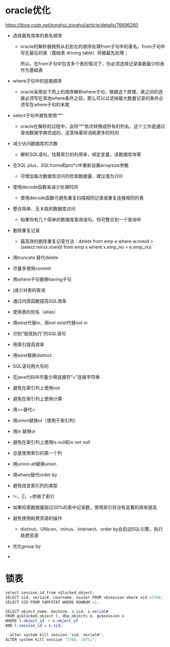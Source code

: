 # oracle优化 

https://blog.csdn.net/tonghui_tonghui/article/details/76696260

- 选择最有效率的表名顺序

  - oracle的解析器按照从右到左的顺序处理from子句中的表名，from子句中写在最后的表（基础表 driving table）将被最先处理；

    所以，在from子句中包含多个表的情况下，你必须选择记录条数最少的表作为基础表

- where子句中的连接顺序

  - oracle采用自下而上的顺序解析where子句，根据这个原理，表之间的连接必须写在其他where条件之前，那么可以过滤掉最大数量记录的条件必须写在where子句的末尾

- select子句中避免使用“*”

  - oracle在解析的过程中，会将“*”依次转换成所有的列名，这个工作是通过查询数据字典完成的，这意味着将消耗更多的时间

- 减少访问数据库的次数

  - 解析SQL语句，估算索引的利用率，绑定变量，读数据库块等

- 在SQL *plus，SQL*froms和pro*c中重新设置arraysize参数

  - 可增加每次数据库访问的检索数据量，建议值为200

- 使用decode函数来减少处理时间

  - 使用decode函数可避免重复扫描相同记录或重复连接相同的表

- 整合简单、无关联的数据库访问

  - 如果你有几个简单的数据库查询语句，你可整合到一个查询中

- 删除重复记录

  - 最高效的删除重复记录方法：delete from emp e where w.rowid >(select min(x.rowid) from emp x where x.emp_no = e.emp_no)

- 用truncate 替代delete

- 尽量多使用commit

- 用where子句替换having子句

- j减少对表的查询

- 通过内部函数提高SQL效率

- 使用表的别名（alias）

- 用exist代替in、用not exist代替not in

- 识别“低效执行”的SQL语句

- 用索引提高效率

- 用exist替换distinct

- SQL语句用大写的

- 在java代码中尽量少用连接符“+”连接字符串

- 避免在索引列上使用not

- 避免在索引列上使用计算

- 用>=替代>

- 用union替换or（使用于索引列）

- 用in 替换or

- 避免在索引列上使用is null和is not null

- 总是使用索引的第一个列

- 用union-all替换union

- 用where替代order by

- 避免改变索引列的类型

- !=，||，+停用了索引

- 如果检索数据量超过30%的表中记录数，使用索引将没有显著的效率提高

- 避免使用耗费资源的操作

  - distinct、UNicon、minus、intersect、order by会启动SQL引擎，执行耗费资源

- 优化group by

- 

# 锁表

```java
select session_id from v$locked_object;
SELECT sid, serial#, username, osuser FROM v$session where sid =3768;
SELECT SID FROM V$MYSTAT WHERE ROWNUM =1;

SELECT object_name, machine, s.sid, s.serial# 
FROM gv$locked_object l, dba_objects o, gv$session s 
WHERE l.object_id　= o.object_id 
AND l.session_id = s.sid; 

--alter system kill session 'sid, serial#'; 
ALTER system kill session '3768, 10751'; 


```

